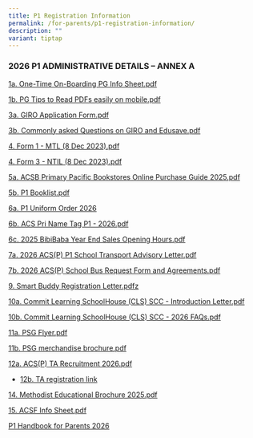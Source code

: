 ```yaml
---
title: P1 Registration Information
permalink: /for-parents/p1-registration-information/
description: ""
variant: tiptap
---
```

<h3><strong>2026 P1 ADMINISTRATIVE DETAILS – ANNEX A</strong></h3>
<p></p>
<p><a href="/files/P1_admin_2026/1a_On.pdf" rel="noopener nofollow" target="_blank">1a. One-Time On-Boarding PG Info Sheet.pdf</a>
</p>
<p><a href="/files/P1_admin_2026/1b_.pdf" rel="noopener nofollow" target="_blank">1b. PG Tips to Read PDFs easily on mobile.pdf</a>
</p>
<p><a href="/files/P1_admin_2026/3a_.pdf" rel="noopener nofollow" target="_blank">3a. GIRO Application Form.pdf</a>
</p>
<p><a href="/files/P1_admin_2026/3b_.pdf" rel="noopener nofollow" target="_blank">3b. Commonly asked Questions on GIRO and Edusave.pdf</a>
</p>
<p><a href="/files/P1_admin_2026/4__Form1.pdf" rel="noopener nofollow" target="_blank">4. Form 1 - MTL (8 Dec 2023).pdf</a>
</p>
<p><a href="/files/P1_admin_2026/4__Form3.pdf" rel="noopener nofollow" target="_blank">4. Form 3 - NTIL (8 Dec 2023).pdf</a>
</p>
<p><a href="/files/P1_admin_2026/5a_ACSB.pdf" rel="noopener nofollow" target="_blank">5a. ACSB Primary Pacific Bookstores Online Purchase Guide 2025.pdf</a>
</p>
<p><a href="/files/P1_admin_2026/5b__P1.pdf" rel="noopener nofollow" target="_blank">5b. P1 Booklist.pdf</a>
</p>
<p><a href="/files/P1_admin_2026/6a__ACS.pdf" rel="noopener nofollow" target="_blank">6a. P1 Uniform Order 2026</a>
</p>
<p><a href="/files/P1_admin_2026/6b__ACS.pdf" rel="noopener nofollow" target="_blank">6b. ACS Pri Name Tag P1 - 2026.pdf</a>
</p>
<p><a href="/files/P1_admin_2026/6c__2025.pdf" rel="noopener nofollow" target="_blank">6c. 2025 BibiBaba Year End Sales Opening Hours.pdf</a>
</p>
<p><a href="/files/P1_admin_2026/7a__2026.pdf" rel="noopener nofollow" target="_blank">7a. 2026 ACS(P) P1 School Transport Advisory Letter.pdf</a>
</p>
<p><a href="/files/P1_admin_2026/7b__2026.pdf" rel="noopener nofollow" target="_blank">7b. 2026 ACS(P) School Bus Request Form and Agreements.pdf</a>
</p>
<p><a href="/files/P1_admin_2026/9__Smart.pdf" rel="noopener nofollow" target="_blank">9. Smart Buddy Registration Letter.pdfz</a>
</p>
<p><a href="/files/P1_admin_2026/10a__Commit.pdf" rel="noopener nofollow" target="_blank">10a. Commit Learning SchoolHouse (CLS) SCC - Introduction Letter.pdf</a>
</p>
<p><a href="/files/P1_admin_2026/10b__Commit.pdf" rel="noopener nofollow" target="_blank">10b. Commit Learning SchoolHouse (CLS) SCC - 2026 FAQs.pdf</a>
</p>
<p><a href="/files/P1_admin_2026/11a__PSG_Flyer.pdf" rel="noopener nofollow" target="_blank">11a. PSG Flyer.pdf</a>
</p>
<p><a href="/files/P1_admin_2026/11b__PSG.pdf" rel="noopener nofollow" target="_blank">11b. PSG merchandise brochure.pdf</a>
</p>
<p><a href="/files/P1_admin_2026/12__ACS_P_.pdf" rel="noopener nofollow" target="_blank">12a. ACS(P) TA Recruitment 2026.pdf</a>
</p>
<ul data-tight="true" class="tight">
<li>
<p><a href="https://forms.gle/HdU9FzN1gVTf3btGA" rel="noopener nofollow" target="_blank">12b. TA registration link</a>
</p>
</li>
</ul>
<p><a href="/files/P1_admin_2026/14__Methodist.pdf" rel="noopener nofollow" target="_blank">14. Methodist Educational Brochure 2025.pdf</a>
</p>
<p><a href="/files/P1_admin_2026/15__ACSF_Info.pdf" rel="noopener nofollow" target="_blank">15. ACSF Info Sheet.pdf</a>
</p>
<p><a href="/files/P1_admin_2026/P1_Handbook.pdf" rel="noopener nofollow" target="_blank">P1 Handbook for Parents 2026</a>
</p>
<p></p>
<p></p>
<p></p>
<p></p>